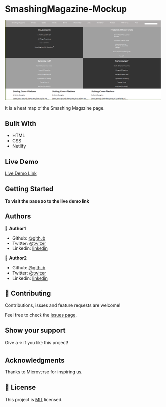 # SmashingMagazine-Mockup
![img](./styles/assets/Screenshot2.png)


It is a heat map of the Smashing Magazine page.

## Built With

- HTML
- CSS
- Netlify

## Live Demo

[Live Demo Link](https://angry-benz-d38c3d.netlify.app/)


## Getting Started

**To visit the page go to the live demo link**

## Authors

👤 **Author1**

- Github: [@github](https://github.com/eypsrcnuygr)
- Twitter: [@twitter](https://twitter.com/eypsrcnuygr)
- Linkedin: [linkedin](https://www.linkedin.com/in/ey%C3%BCp-sercan-uygur-a55989a1/)

👤 **Author2**

- Github: [@github](https://github.com/Haywhizzz )
- Twitter: [@twitter](https://twitter.com/Haywhizzz)
- Linkedin: [linkedin](https://www.linkedin.com/in/oyeleke-ayomide-b962421a6/)

## 🤝 Contributing

Contributions, issues and feature requests are welcome!

Feel free to check the [issues page](https://github.com/eypsrcnuygr/SmashingMagazine-Mockup/issues).

## Show your support

Give a ⭐️ if you like this project!

## Acknowledgments

Thanks to Microverse for inspiring us.

## 📝 License

This project is [MIT](lic.url) licensed.

